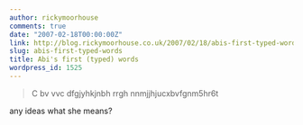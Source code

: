 ```yaml
---
author: rickymoorhouse
comments: true
date: "2007-02-18T00:00:00Z"
link: http://blog.rickymoorhouse.co.uk/2007/02/18/abis-first-typed-words/
slug: abis-first-typed-words
title: Abi's first (typed) words
wordpress_id: 1525
---
```


<blockquote>C bv  vvc dfgjyhkjnbh rrgh nnmjjhjucxbvfgnm5hr6t</blockquote>





any ideas what she means?

